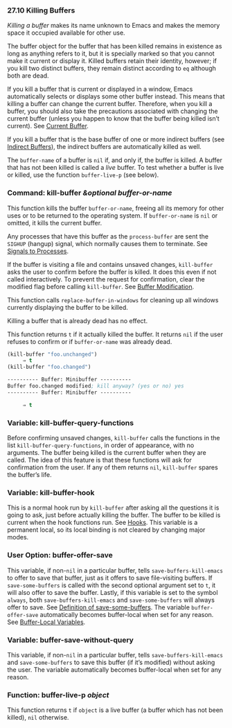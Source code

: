 

### 27.10 Killing Buffers

*Killing a buffer* makes its name unknown to Emacs and makes the memory space it occupied available for other use.

The buffer object for the buffer that has been killed remains in existence as long as anything refers to it, but it is specially marked so that you cannot make it current or display it. Killed buffers retain their identity, however; if you kill two distinct buffers, they remain distinct according to `eq` although both are dead.

If you kill a buffer that is current or displayed in a window, Emacs automatically selects or displays some other buffer instead. This means that killing a buffer can change the current buffer. Therefore, when you kill a buffer, you should also take the precautions associated with changing the current buffer (unless you happen to know that the buffer being killed isn’t current). See [Current Buffer](Current-Buffer.html).

If you kill a buffer that is the base buffer of one or more indirect buffers (see [Indirect Buffers](Indirect-Buffers.html)), the indirect buffers are automatically killed as well.

The `buffer-name` of a buffer is `nil` if, and only if, the buffer is killed. A buffer that has not been killed is called a *live* buffer. To test whether a buffer is live or killed, use the function `buffer-live-p` (see below).

### Command: **kill-buffer** *\&optional buffer-or-name*

This function kills the buffer `buffer-or-name`, freeing all its memory for other uses or to be returned to the operating system. If `buffer-or-name` is `nil` or omitted, it kills the current buffer.

Any processes that have this buffer as the `process-buffer` are sent the `SIGHUP` (hangup) signal, which normally causes them to terminate. See [Signals to Processes](Signals-to-Processes.html).

If the buffer is visiting a file and contains unsaved changes, `kill-buffer` asks the user to confirm before the buffer is killed. It does this even if not called interactively. To prevent the request for confirmation, clear the modified flag before calling `kill-buffer`. See [Buffer Modification](Buffer-Modification.html).

This function calls `replace-buffer-in-windows` for cleaning up all windows currently displaying the buffer to be killed.

Killing a buffer that is already dead has no effect.

This function returns `t` if it actually killed the buffer. It returns `nil` if the user refuses to confirm or if `buffer-or-name` was already dead.

```lisp
(kill-buffer "foo.unchanged")
     ⇒ t
(kill-buffer "foo.changed")

---------- Buffer: Minibuffer ----------
Buffer foo.changed modified; kill anyway? (yes or no) yes
---------- Buffer: Minibuffer ----------

     ⇒ t
```

### Variable: **kill-buffer-query-functions**

Before confirming unsaved changes, `kill-buffer` calls the functions in the list `kill-buffer-query-functions`, in order of appearance, with no arguments. The buffer being killed is the current buffer when they are called. The idea of this feature is that these functions will ask for confirmation from the user. If any of them returns `nil`, `kill-buffer` spares the buffer’s life.

### Variable: **kill-buffer-hook**

This is a normal hook run by `kill-buffer` after asking all the questions it is going to ask, just before actually killing the buffer. The buffer to be killed is current when the hook functions run. See [Hooks](Hooks.html). This variable is a permanent local, so its local binding is not cleared by changing major modes.

### User Option: **buffer-offer-save**

This variable, if non-`nil` in a particular buffer, tells `save-buffers-kill-emacs` to offer to save that buffer, just as it offers to save file-visiting buffers. If `save-some-buffers` is called with the second optional argument set to `t`, it will also offer to save the buffer. Lastly, if this variable is set to the symbol `always`, both `save-buffers-kill-emacs` and `save-some-buffers` will always offer to save. See [Definition of save-some-buffers](Saving-Buffers.html#Definition-of-save_002dsome_002dbuffers). The variable `buffer-offer-save` automatically becomes buffer-local when set for any reason. See [Buffer-Local Variables](Buffer_002dLocal-Variables.html).

### Variable: **buffer-save-without-query**

This variable, if non-`nil` in a particular buffer, tells `save-buffers-kill-emacs` and `save-some-buffers` to save this buffer (if it’s modified) without asking the user. The variable automatically becomes buffer-local when set for any reason.

### Function: **buffer-live-p** *object*

This function returns `t` if `object` is a live buffer (a buffer which has not been killed), `nil` otherwise.
